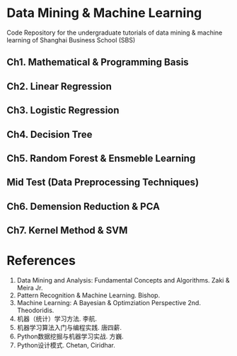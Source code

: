 # Data Mining & Machine Learning

Code Repository for the undergraduate tutorials of data mining & machine learning of Shanghai Business School (SBS)

## Ch1. Mathematical & Programming Basis

## Ch2. Linear Regression

## Ch3. Logistic Regression

## Ch4. Decision Tree

## Ch5. Random Forest & Ensmeble Learning

## Mid Test (Data Preprocessing Techniques)

## Ch6. Demension Reduction & PCA

## Ch7. Kernel Method & SVM

# References
1. Data Mining and Analysis: Fundamental Concepts and Algorithms. Zaki & Meira Jr.
2. Pattern Recognition & Machine Learning. Bishop.
3. Machine Learning: A Bayesian & Optimziation Perspective 2nd. Theodoridis.
4. 机器（统计）学习方法. 李航.
5. 机器学习算法入门与编程实践. 唐四薪.
6. Python数据挖掘与机器学习实战. 方巍.
7. Python设计模式. Chetan, Ciridhar.
